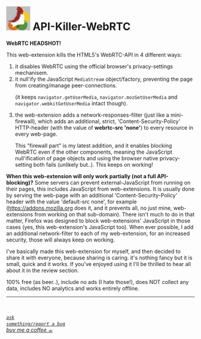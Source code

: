 <h1><img alt="" src="resources/icon.png" height="64" width="64"/> API-Killer-WebRTC</h1>
<strong>WebRTC HEADSHOT!</strong>

This web-extension kills the HTML5's WebRTC-API in 4 different ways:

<ol>
<li>
it disables WebRTC using the official browser's privacy-settings mechanisem.
</li>
<li>
it null'ify the JavaScript <code>MediaStream</code> object/factory, 
preventing the page from creating/manage peer-connections.

(it keeps <code>navigator.getUserMedia</code>, <code>navigator.mozGetUserMedia</code> and <code>navigator.webkitGetUserMedia</code> intact though).
</li>
<li>
the web-extension adds a network-responses-filter (just like a mini-firewall), 
which adds an additional, strict, 'Content-Security-Policy' HTTP-header 
(with the value of <strong>webrtc-src 'none'</strong>) to every resource in every web-page.

This "firewall part" is my latest addition, 
and it enables blocking WebRTC even if the other components, meaning the JavaScript null'ification of page objects 
and using the browser native privacy-setting both fails (unlikely but..). 
This keeps on working!
</li>
</ol>


<strong>When this web-extension will only work partially (not a full API-blocking)?</strong>
Some servers can prevent external-JavaScript from running on their pages, this includes JavaScript from web-extensions. It is usually done by serving the web-page with an additional 'Content-Security-Policy' header with the value 'default-src none', for example (https://addons.mozilla.org does it, and it prevents all, no just mine, web-extensions from working on that sub-domain). There isn't much to do in that matter, Firefox was designed to block web-extensions' JavaScript in those cases (yes, this web-extension's JavaScript too). When ever possible, I add an additional network-filter to each of my web-extension, for an increased security, those will always keep on working.

I've basically made this web-extension for myself, and then decided to share it with everyone, because sharing is caring. it's nothing fancy but it is small, quick and it works. If you've enjoyed using it I'll be thrilled to hear all about it in the review section. 

100% free (as beer..), include no ads (I hate those!), does NOT collect any data, includes NO analytics and works entirely offline.

<hr/>

<img alt="" height="1" width="1" src="resources/screenshot_1.png"/>




<a href="https://github.com/eladkarako/chrome_extensions/issues/new?title=API-Killer-WebRTC%20-%20"><em><code>ask something/report a bug</code></em></a>  
<a href="https://paypal.me/e1adkarak0/5USD"><em>buy me a coffee ☕︎</em></a>  
